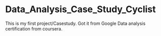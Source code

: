 # Data_Analysis_Case_Study_Cyclist
This is my first project/Casestudy. Got it from Google Data analysis certification from coursera.
